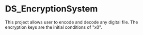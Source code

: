 # DS_EncryptionSystem
This project allows user to encode and decode any digital file. The encryption keys are the initial conditions of "x0". 

